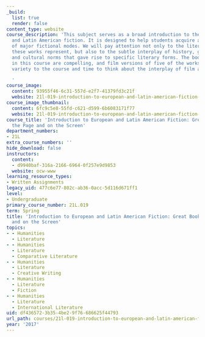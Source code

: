 ```yaml
---
_build:
  list: true
  render: false
content_type: website
course_description: 'This subject serves as a broad introduction to the field of European
  and Latin American fiction. It is designed to help students acquire a general understanding
  of major fictional modes. We will pay attention not only to the literary movements
  these works represent, but also to the subtle interplay of history, geography, language
  and cultural norms that gave rise to specific literary forms. The books we read
  in this course are compelling, and film versions of five of the works we read give
  variety to the course and time to think about the interplay of film and print.

  '
course_image:
  content: 93955f46-6c31-557d-e2f7-41379fd3c21f
  website: 21l-019-introduction-to-european-and-latin-american-fiction-great-books-on-the-page-and-on-the-screen-spring-2017
course_image_thumbnail:
  content: 6fc9c5e8-55fd-c621-d599-6b6083171f77
  website: 21l-019-introduction-to-european-and-latin-american-fiction-great-books-on-the-page-and-on-the-screen-spring-2017
course_title: 'Introduction to European and Latin American Fiction: Great Books on
  the Page and on the Screen'
department_numbers:
- 21L
extra_course_numbers: ''
hide_download: false
instructors:
  content:
  - d9940baf-316a-2166-6964-0f257e9d9853
  website: ocw-www
learning_resource_types:
- Written Assignments
legacy_uid: 477c6e77-802c-ab36-0acc-5d116d671ff1
level:
- Undergraduate
primary_course_number: 21L.019
term: Spring
title: 'Introduction to European and Latin American Fiction: Great Books on the Page
  and on the Screen'
topics:
- - Humanities
  - Literature
- - Humanities
  - Literature
  - Comparative Literature
- - Humanities
  - Literature
  - Creative Writing
- - Humanities
  - Literature
  - Fiction
- - Humanities
  - Literature
  - International Literature
uid: df436572-3b35-4be2-9f76-686625f44793
url_path: courses/21l-019-introduction-to-european-and-latin-american-fiction-great-books-on-the-page-and-on-the-screen-spring-2017
year: '2017'
---
```

